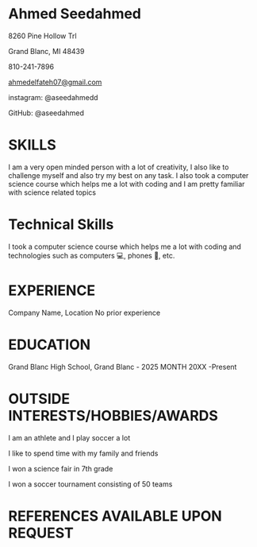 # Ahmed Seedahmed


8260 Pine Hollow Trl


Grand Blanc, MI 48439


810-241-7896


ahmedelfateh07@gmail.com

instagram: @aseedahmedd

GitHub: @aseedahmed



# SKILLS
I am a very open minded person with a lot of creativity, I also like to challenge myself and also try my best on any task. I also took a computer science course which helps me a lot with coding and I am pretty familiar with science related topics  


# Technical Skills

I took a computer science course which helps me a lot with coding and technologies such as computers 💻, phones 📱, etc.  
# EXPERIENCE
Company Name, Location 
No prior experience  



# EDUCATION
Grand Blanc High School, Grand Blanc - 2025
MONTH 20XX -Present



# OUTSIDE INTERESTS/HOBBIES/AWARDS
I am an athlete and I play soccer a lot

I like to spend time with my family and friends 

I won a science fair in 7th grade 

I won a soccer tournament consisting of 50 teams                              


# REFERENCES AVAILABLE UPON REQUEST




